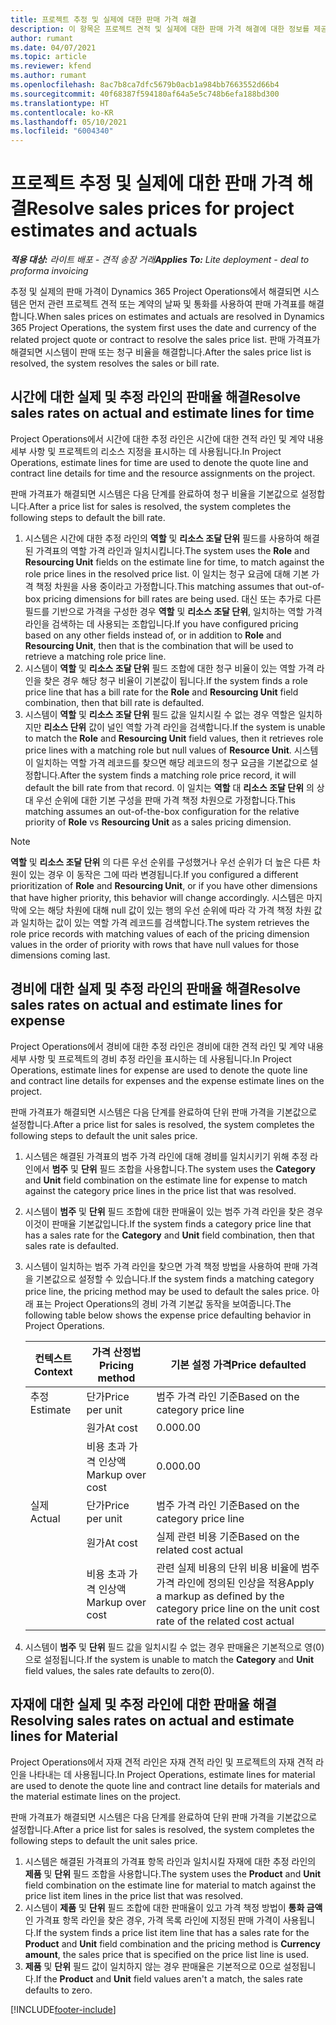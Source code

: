 ```yaml
---
title: 프로젝트 추정 및 실제에 대한 판매 가격 해결
description: 이 항목은 프로젝트 견적 및 실제에 대한 판매 가격 해결에 대한 정보를 제공합니다.
author: rumant
ms.date: 04/07/2021
ms.topic: article
ms.reviewer: kfend
ms.author: rumant
ms.openlocfilehash: 8ac7b8ca7dfc5679b0acb1a984bb7663552d66b4
ms.sourcegitcommit: 40f68387f594180af64a5e5c748b6efa188bd300
ms.translationtype: HT
ms.contentlocale: ko-KR
ms.lasthandoff: 05/10/2021
ms.locfileid: "6004340"
---
```

# <a name="resolve-sales-prices-for-project-estimates-and-actuals"></a><span data-ttu-id="7a709-103">프로젝트 추정 및 실제에 대한 판매 가격 해결</span><span class="sxs-lookup"><span data-stu-id="7a709-103">Resolve sales prices for project estimates and actuals</span></span>

<span data-ttu-id="7a709-104">_**적용 대상:** 라이트 배포 - 견적 송장 거래_</span><span class="sxs-lookup"><span data-stu-id="7a709-104">_**Applies To:** Lite deployment - deal to proforma invoicing_</span></span>

<span data-ttu-id="7a709-105">추정 및 실제의 판매 가격이 Dynamics 365 Project Operations에서 해결되면 시스템은 먼저 관련 프로젝트 견적 또는 계약의 날짜 및 통화를 사용하여 판매 가격표를 해결합니다.</span><span class="sxs-lookup"><span data-stu-id="7a709-105">When sales prices on estimates and actuals are resolved in Dynamics 365 Project Operations, the system first uses the date and currency of the related project quote or contract to resolve the sales price list.</span></span> <span data-ttu-id="7a709-106">판매 가격표가 해결되면 시스템이 판매 또는 청구 비율을 해결합니다.</span><span class="sxs-lookup"><span data-stu-id="7a709-106">After the sales price list is resolved, the system resolves the sales or bill rate.</span></span>

## <a name="resolve-sales-rates-on-actual-and-estimate-lines-for-time"></a><span data-ttu-id="7a709-107">시간에 대한 실제 및 추정 라인의 판매율 해결</span><span class="sxs-lookup"><span data-stu-id="7a709-107">Resolve sales rates on actual and estimate lines for time</span></span>

<span data-ttu-id="7a709-108">Project Operations에서 시간에 대한 추정 라인은 시간에 대한 견적 라인 및 계약 내용 세부 사항 및 프로젝트의 리소스 지정을 표시하는 데 사용됩니다.</span><span class="sxs-lookup"><span data-stu-id="7a709-108">In Project Operations, estimate lines for time are used to denote the quote line and contract line details for time and the resource assignments on the project.</span></span>

<span data-ttu-id="7a709-109">판매 가격표가 해결되면 시스템은 다음 단계를 완료하여 청구 비율을 기본값으로 설정합니다.</span><span class="sxs-lookup"><span data-stu-id="7a709-109">After a price list for sales is resolved, the system completes the following steps to default the bill rate.</span></span>

1. <span data-ttu-id="7a709-110">시스템은 시간에 대한 추정 라인의 **역할** 및 **리소스 조달 단위** 필드를 사용하여 해결된 가격표의 역할 가격 라인과 일치시킵니다.</span><span class="sxs-lookup"><span data-stu-id="7a709-110">The system uses the **Role** and **Resourcing Unit** fields on the estimate line for time, to match against the role price lines in the resolved price list.</span></span> <span data-ttu-id="7a709-111">이 일치는 청구 요금에 대해 기본 가격 책정 차원을 사용 중이라고 가정합니다.</span><span class="sxs-lookup"><span data-stu-id="7a709-111">This matching assumes that out-of-box pricing dimensions for bill rates are being used.</span></span> <span data-ttu-id="7a709-112">대신 또는 추가로 다른 필드를 기반으로 가격을 구성한 경우 **역할** 및 **리소스 조달 단위**, 일치하는 역할 가격 라인을 검색하는 데 사용되는 조합입니다.</span><span class="sxs-lookup"><span data-stu-id="7a709-112">If you have configured pricing based on any other fields instead of, or in addition to **Role** and **Resourcing Unit**, then that is the combination that will be used to retrieve a matching role price line.</span></span>
2. <span data-ttu-id="7a709-113">시스템이 **역할** 및 **리소스 조달 단위** 필드 조합에 대한 청구 비율이 있는 역할 가격 라인을 찾은 경우 해당 청구 비율이 기본값이 됩니다.</span><span class="sxs-lookup"><span data-stu-id="7a709-113">If the system finds a role price line that has a bill rate for the **Role** and **Resourcing Unit** field combination, then that bill rate is defaulted.</span></span>
3. <span data-ttu-id="7a709-114">시스템이 **역할** 및 **리소스 조달 단위** 필드 값을 일치시킬 수 없는 경우 역할은 일치하지만 **리소스 단위** 값이 널인 역할 가격 라인을 검색합니다.</span><span class="sxs-lookup"><span data-stu-id="7a709-114">If the system is unable to match the **Role** and **Resourcing Unit** field values, then it retrieves role price lines with a matching role but null values of **Resource Unit**.</span></span> <span data-ttu-id="7a709-115">시스템이 일치하는 역할 가격 레코드를 찾으면 해당 레코드의 청구 요금을 기본값으로 설정합니다.</span><span class="sxs-lookup"><span data-stu-id="7a709-115">After the system finds a matching role price record, it will default the bill rate from that record.</span></span> <span data-ttu-id="7a709-116">이 일치는 **역할** 대 **리소스 조달 단위** 의 상대 우선 순위에 대한 기본 구성을 판매 가격 책정 차원으로 가정합니다.</span><span class="sxs-lookup"><span data-stu-id="7a709-116">This matching assumes an out-of-the-box configuration for the relative priority of **Role** vs **Resourcing Unit** as a sales pricing dimension.</span></span>

> [!NOTE]
> <span data-ttu-id="7a709-117">**역할** 및 **리소스 조달 단위** 의 다른 우선 순위를 구성했거나 우선 순위가 더 높은 다른 차원이 있는 경우 이 동작은 그에 따라 변경됩니다.</span><span class="sxs-lookup"><span data-stu-id="7a709-117">If you configured a different prioritization of **Role** and **Resourcing Unit**, or if you have other dimensions that have higher priority, this behavior will change accordingly.</span></span> <span data-ttu-id="7a709-118">시스템은 마지막에 오는 해당 차원에 대해 null 값이 있는 행의 우선 순위에 따라 각 가격 책정 차원 값과 일치하는 값이 있는 역할 가격 레코드를 검색합니다.</span><span class="sxs-lookup"><span data-stu-id="7a709-118">The system retrieves the role price records with matching values of each of the pricing dimension values in the order of priority with rows that have null values for those dimensions coming last.</span></span>

## <a name="resolve-sales-rates-on-actual-and-estimate-lines-for-expense"></a><span data-ttu-id="7a709-119">경비에 대한 실제 및 추정 라인의 판매율 해결</span><span class="sxs-lookup"><span data-stu-id="7a709-119">Resolve sales rates on actual and estimate lines for expense</span></span>

<span data-ttu-id="7a709-120">Project Operations에서 경비에 대한 추정 라인은 경비에 대한 견적 라인 및 계약 내용 세부 사항 및 프로젝트의 경비 추정 라인을 표시하는 데 사용됩니다.</span><span class="sxs-lookup"><span data-stu-id="7a709-120">In Project Operations, estimate lines for expense are used to denote the quote line and contract line details for expenses and the expense estimate lines on the project.</span></span>

<span data-ttu-id="7a709-121">판매 가격표가 해결되면 시스템은 다음 단계를 완료하여 단위 판매 가격을 기본값으로 설정합니다.</span><span class="sxs-lookup"><span data-stu-id="7a709-121">After a price list for sales is resolved, the system completes the following steps to default the unit sales price.</span></span>

1. <span data-ttu-id="7a709-122">시스템은 해결된 가격표의 범주 가격 라인에 대해 경비를 일치시키기 위해 추정 라인에서 **범주** 및 **단위** 필드 조합을 사용합니다.</span><span class="sxs-lookup"><span data-stu-id="7a709-122">The system uses the **Category** and **Unit** field combination on the estimate line for expense to match against the category price lines in the price list that was resolved.</span></span>
2. <span data-ttu-id="7a709-123">시스템이 **범주** 및 **단위** 필드 조합에 대한 판매율이 있는 범주 가격 라인을 찾은 경우 이것이 판매율 기본값입니다.</span><span class="sxs-lookup"><span data-stu-id="7a709-123">If the system finds a category price line that has a sales rate for the **Category** and **Unit** field combination, then that sales rate is defaulted.</span></span>
3. <span data-ttu-id="7a709-124">시스템이 일치하는 범주 가격 라인을 찾으면 가격 책정 방법을 사용하여 판매 가격을 기본값으로 설정할 수 있습니다.</span><span class="sxs-lookup"><span data-stu-id="7a709-124">If the system finds a matching category price line, the pricing method may be used to default the sales price.</span></span> <span data-ttu-id="7a709-125">아래 표는 Project Operations의 경비 가격 기본값 동작을 보여줍니다.</span><span class="sxs-lookup"><span data-stu-id="7a709-125">The following table below shows the expense price defaulting behavior in Project Operations.</span></span>

    | <span data-ttu-id="7a709-126">컨텍스트</span><span class="sxs-lookup"><span data-stu-id="7a709-126">Context</span></span> | <span data-ttu-id="7a709-127">가격 산정법</span><span class="sxs-lookup"><span data-stu-id="7a709-127">Pricing method</span></span> | <span data-ttu-id="7a709-128">기본 설정 가격</span><span class="sxs-lookup"><span data-stu-id="7a709-128">Price defaulted</span></span> |
    | --- | --- | --- |
    | <span data-ttu-id="7a709-129">추정</span><span class="sxs-lookup"><span data-stu-id="7a709-129">Estimate</span></span> | <span data-ttu-id="7a709-130">단가</span><span class="sxs-lookup"><span data-stu-id="7a709-130">Price per unit</span></span> | <span data-ttu-id="7a709-131">범주 가격 라인 기준</span><span class="sxs-lookup"><span data-stu-id="7a709-131">Based on the category price line</span></span> |
    | &nbsp; | <span data-ttu-id="7a709-132">원가</span><span class="sxs-lookup"><span data-stu-id="7a709-132">At cost</span></span> | <span data-ttu-id="7a709-133">0.00</span><span class="sxs-lookup"><span data-stu-id="7a709-133">0.00</span></span> |
    | &nbsp; | <span data-ttu-id="7a709-134">비용 초과 가격 인상액</span><span class="sxs-lookup"><span data-stu-id="7a709-134">Markup over cost</span></span> | <span data-ttu-id="7a709-135">0.00</span><span class="sxs-lookup"><span data-stu-id="7a709-135">0.00</span></span> |
    | <span data-ttu-id="7a709-136">실제</span><span class="sxs-lookup"><span data-stu-id="7a709-136">Actual</span></span> | <span data-ttu-id="7a709-137">단가</span><span class="sxs-lookup"><span data-stu-id="7a709-137">Price per unit</span></span> | <span data-ttu-id="7a709-138">범주 가격 라인 기준</span><span class="sxs-lookup"><span data-stu-id="7a709-138">Based on the category price line</span></span> |
    | &nbsp; | <span data-ttu-id="7a709-139">원가</span><span class="sxs-lookup"><span data-stu-id="7a709-139">At cost</span></span> | <span data-ttu-id="7a709-140">실제 관련 비용 기준</span><span class="sxs-lookup"><span data-stu-id="7a709-140">Based on the related cost actual</span></span> |
    | &nbsp; | <span data-ttu-id="7a709-141">비용 초과 가격 인상액</span><span class="sxs-lookup"><span data-stu-id="7a709-141">Markup over cost</span></span> | <span data-ttu-id="7a709-142">관련 실제 비용의 단위 비용 비율에 범주 가격 라인에 정의된 인상을 적용</span><span class="sxs-lookup"><span data-stu-id="7a709-142">Apply a markup as defined by the category price line on the unit cost rate of the related cost actual</span></span> |

4. <span data-ttu-id="7a709-143">시스템이 **범주** 및 **단위** 필드 값을 일치시킬 수 없는 경우 판매율은 기본적으로 영(0)으로 설정됩니다.</span><span class="sxs-lookup"><span data-stu-id="7a709-143">If the system is unable to match the **Category** and **Unit** field values, the sales rate defaults to zero(0).</span></span>

## <a name="resolving-sales-rates-on-actual-and-estimate-lines-for-material"></a><span data-ttu-id="7a709-144">자재에 대한 실제 및 추정 라인에 대한 판매율 해결</span><span class="sxs-lookup"><span data-stu-id="7a709-144">Resolving sales rates on actual and estimate lines for Material</span></span>

<span data-ttu-id="7a709-145">Project Operations에서 자재 견적 라인은 자재 견적 라인 및 프로젝트의 자재 견적 라인을 나타내는 데 사용됩니다.</span><span class="sxs-lookup"><span data-stu-id="7a709-145">In Project Operations, estimate lines for material are used to denote the quote line and contract line details for materials and the material estimate lines on the project.</span></span>

<span data-ttu-id="7a709-146">판매 가격표가 해결되면 시스템은 다음 단계를 완료하여 단위 판매 가격을 기본값으로 설정합니다.</span><span class="sxs-lookup"><span data-stu-id="7a709-146">After a price list for sales is resolved, the system completes the following steps to default the unit sales price.</span></span>

1. <span data-ttu-id="7a709-147">시스템은 해결된 가격표의 가격표 항목 라인과 일치시킬 자재에 대한 추정 라인의 **제품** 및 **단위** 필드 조합을 사용합니다.</span><span class="sxs-lookup"><span data-stu-id="7a709-147">The system uses the **Product** and **Unit** field combination on the estimate line for material to match against the price list item lines in the price list that was resolved.</span></span>
2. <span data-ttu-id="7a709-148">시스템이 **제품** 및 **단위** 필드 조합에 대한 판매율이 있고 가격 책정 방법이 **통화 금액** 인 가격표 항목 라인을 찾은 경우, 가격 목록 라인에 지정된 판매 가격이 사용됩니다.</span><span class="sxs-lookup"><span data-stu-id="7a709-148">If the system finds a price list item line that has a sales rate for the **Product** and **Unit** field combination and the pricing method is **Currency amount**, the sales price that is specified on the price list line is used.</span></span>
3. <span data-ttu-id="7a709-149">**제품** 및 **단위** 필드 값이 일치하지 않는 경우 판매율은 기본적으로 0으로 설정됩니다.</span><span class="sxs-lookup"><span data-stu-id="7a709-149">If the **Product** and **Unit** field values aren't a match, the sales rate defaults to zero.</span></span>

[!INCLUDE[footer-include](../../includes/footer-banner.md)]
